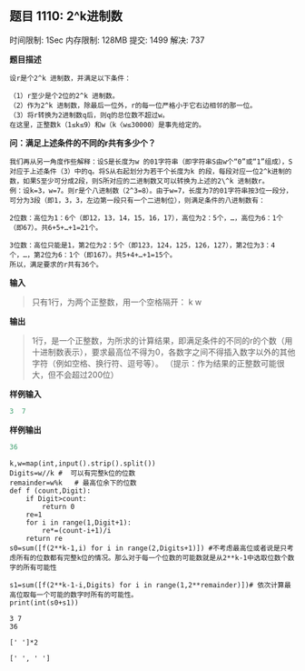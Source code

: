 ## 题目 1110: 2^k进制数

时间限制: 1Sec 内存限制: 128MB 提交: 1499 解决: 737

**题目描述**
```
设r是个2^k 进制数，并满足以下条件：

（1）r至少是个2位的2^k 进制数。
（2）作为2^k 进制数，除最后一位外，r的每一位严格小于它右边相邻的那一位。
（3）将r转换为2进制数q后，则q的总位数不超过w。
在这里，正整数k（1≤k≤9）和w（k〈w≤30000）是事先给定的。
```
**问：满足上述条件的不同的r共有多少个？**
```
我们再从另一角度作些解释：设S是长度为w 的01字符串（即字符串S由w个“0”或“1”组成），S对应于上述条件（3）中的q。将S从右起划分为若干个长度为k 的段，每段对应一位2^k进制的数，如果S至少可分成2段，则S所对应的二进制数又可以转换为上述的2\^k 进制数r。
例：设k=3，w=7。则r是个八进制数（2^3=8）。由于w=7，长度为7的01字符串按3位一段分，可分为3段（即1，3，3，左边第一段只有一个二进制位），则满足条件的八进制数有：

2位数：高位为1：6个（即12，13，14，15，16，17），高位为2：5个，…，高位为6：1个（即67）。共6+5+…+1=21个。

3位数：高位只能是1，第2位为2：5个（即123，124，125，126，127），第2位为3：4个，…，第2位为6：1个（即167）。共5+4+…+1=15个。
所以，满足要求的r共有36个。
```
**输入**

> 只有1行，为两个正整数，用一个空格隔开： k w

**输出**

> 1行，是一个正整数，为所求的计算结果，即满足条件的不同的r的个数（用十进制数表示），要求最高位不得为0，各数字之间不得插入数字以外的其他字符（例如空格、换行符、逗号等）。
> （提示：作为结果的正整数可能很大，但不会超过200位）

**样例输入**

```python
3  7
```

**样例输出**

```python
36
```


```
k,w=map(int,input().strip().split())
Digits=w//k #  可以有完整k位的位数 
remainder=w%k   # 最高位余下的位数
def f (count,Digit):
    if Digit>count:
        return 0
    re=1
    for i in range(1,Digit+1):
        re*=(count-i+1)/i
    return re
s0=sum([f(2**k-1,i) for i in range(2,Digits+1)]) #不考虑最高位或者说是只考虑所有的位数都有完整k位的情况。那么对于每一个位数的可能数就是从2**k-1中选取位数个数字的所有可能性

s1=sum([f(2**k-1-i,Digits) for i in range(1,2**remainder)])# 依次计算最高位取每一个可能的数字时所有的可能性。
print(int(s0+s1))
```

    3 7
    36



```
[' ']*2
```




    [' ', ' ']